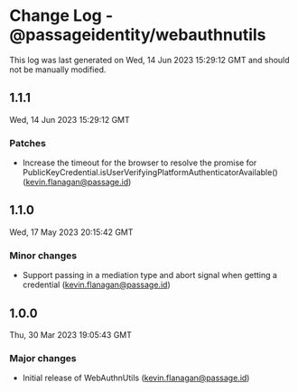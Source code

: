 # Change Log - @passageidentity/webauthnutils

This log was last generated on Wed, 14 Jun 2023 15:29:12 GMT and should not be manually modified.

<!-- Start content -->

## 1.1.1

Wed, 14 Jun 2023 15:29:12 GMT

### Patches

- Increase the timeout for the browser to resolve the promise for PublicKeyCredential.isUserVerifyingPlatformAuthenticatorAvailable() (kevin.flanagan@passage.id)

## 1.1.0

Wed, 17 May 2023 20:15:42 GMT

### Minor changes

-   Support passing in a mediation type and abort signal when getting a credential (kevin.flanagan@passage.id)

## 1.0.0

Thu, 30 Mar 2023 19:05:43 GMT

### Major changes

-   Initial release of WebAuthnUtils (kevin.flanagan@passage.id)
